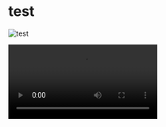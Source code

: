 # test

![test](https://github.com/jupyter-widgets/ipyleaflet/blob/master/geojson.gif)

<video data-autoplay loop="true"
                src="[/figures/ink.mp4](https://github.com/gouarin/2024_02_amr_workshop/blob/main/public/figures/bubble.mp4)" />
